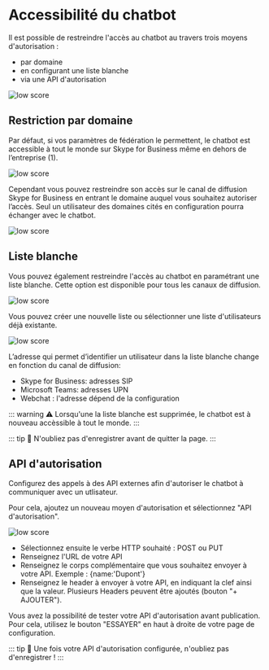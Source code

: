 # Accessibilité du chatbot


Il est possible de restreindre l'accès au chatbot au travers trois moyens d'autorisation :

* par domaine
* en configurant une liste blanche
* via une API d'autorisation

<div class="image_center">
  <img :src="$withBase('/assets/img/fr/parametres/chatbot1.png')" alt="low score">
</div>



## Restriction par domaine

Par défaut, si vos paramètres de fédération le permettent, le chatbot est accessible à tout le monde sur Skype for Business même en dehors de l’entreprise (1).

<div class="image_center">
  <img :src="$withBase('/assets/img/fr/parametres/chatbot2.png')" alt="low score">
</div>



Cependant vous pouvez restreindre son accès sur le canal de diffusion Skype for Business en entrant le domaine auquel vous souhaitez autoriser l’accès. Seul un utilisateur des domaines cités en configuration pourra échanger avec le chatbot.

<div class="image_center">
  <img :src="$withBase('/assets/img/fr/parametres/chatbot3.png')" alt="low score">
</div>



## Liste blanche

Vous pouvez également restreindre l'accès au chatbot en paramétrant une liste blanche. Cette option est disponible pour tous les canaux de diffusion.

<div class="image_center">
  <img :src="$withBase('/assets/img/fr/parametres/chatbot4.png')" alt="low score">
</div>


Vous pouvez créer une nouvelle liste ou sélectionner une liste d'utilisateurs déjà existante.

<div class="image_center">
  <img :src="$withBase('/assets/img/fr/parametres/chatbot5.png')" alt="low score">
</div>



L’adresse qui permet d’identifier un utilisateur dans la liste blanche change en fonction du canal de diffusion:

* Skype for Business: adresses SIP
* Microsoft Teams: adresses UPN
* Webchat : l'adresse dépend de la configuration

::: warning ⚠️
Lorsqu'une la liste blanche est supprimée, le chatbot est à nouveau accèssible à tout le monde.
:::

::: tip 💾
N'oubliez pas d'enregistrer avant de quitter la page.
:::

## API d'autorisation


Configurez des appels à des API externes afin d'autoriser le chatbot à communiquer avec un utlisateur.

Pour cela, ajoutez un nouveau moyen d'autorisation et sélectionnez "API d'autorisation".

<div class="image_center">
  <img :src="$withBase('/assets/img/fr/parametres/chatbot6.png')" alt="low score">
</div>




* Sélectionnez ensuite le verbe HTTP souhaité : POST ou PUT
* Renseignez l'URL de votre API
* Renseignez le corps complémentaire que vous souhaitez envoyer à votre API. Exemple : {name:'Dupont'}
* Renseignez le header à envoyer à votre API, en indiquant la clef ainsi que la valeur. Plusieurs Headers peuvent être ajoutés (bouton "+ AJOUTER").

Vous avez la possibilité de tester votre API d'autorisation avant publication. Pour cela, utilisez le bouton "ESSAYER" en haut à droite de votre page de configuration.

::: tip 💾
Une fois votre API d'autorisation configurée, n'oubliez pas d'enregistrer !
:::

